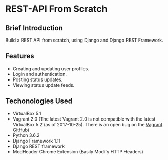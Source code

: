 # REST-API From Scratch

## Brief Introduction

Build a REST API from scratch, using Django and Django REST Framework.

## Features

+ Creating and updating user profiles.
+ Login and authentication.
+ Posting status updates.
+ Viewing status update feeds.

## Techonologies Used

+ VirtualBox 5.1
+ Vagrant 2.0 (The latest Vagrant 2.0 is not compatible with the latest VirtualBox 5.2 (as of 2017-10-25). There is an open bug on the [Vagrant GitHub](https://github.com/hashicorp/vagrant/issues/9090))
+ Python 3.6.2
+ Django Framework 1.11
+ Django REST framework
+ ModHeader Chrome Extension (Easily Modify HTTP Headers)